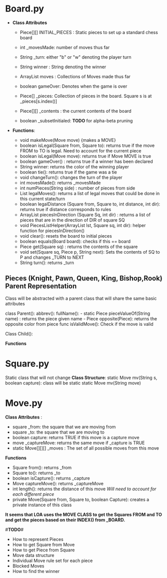 
# Board.py
- **Class Attributes**
    - Piece[][] INITIAL_PIECES : Static pieces to set up a standard chess board
    - int _movesMade: number of moves thus far
    - String _turn: either "b" or "w" denoting the player turn
    - String winner : String denoting the winner
    - ArrayList<Move> moves : Collections of Moves made thus far
    - boolean gameOver: Denotes when the game is over
    - Piece[] _pieces: Collection of pieces in the board. Square s is at _pieces[s.index()]
    - Piece[][] _contents : the current contents of the board
    
    - boolean _subsetInitialed: **TODO** for alpha-beta pruning
   
    
- **Functions**:
    - void makeMove(Move move) {makes a MOVE}
    - boolean isLegal(Square from, Square to): returns true if the move FROM to TO is legal. Need to account for the current piece
    - boolean isLegal(Move move): returns true if Move MOVE is true
    - boolean gameOver() : returns true if a winner has been declared
    - String winner: returns the color of the winning player
    - boolean tie(): returns true if the game was a tie
    - void changeTurn(): changes the turn of the player
    - int movesMade(): returns _movesMade
    - int numPieces(String side) : number of pieces from side 
    - List<Move> legalMoves(): returns a list of legal moves that could be done in this current state/turn
    - boolean legalDistance (Square from, Square to, int distance, int dir): returns true if distance corresponds to rules
    - ArrayList<Piece> piecesInDirection (Square Sq, int dir) : returns a list of pieces that are in the direction of DIR of square SQ
    - void PiecesListHelper(ArrayList<Piece> lst, Square sq, int dir): helper function for piecesInDirection()
    - void clear(): resets the board to initial pieces
    - boolean equals(Board board): checks if this == board
    - Piece get(Square sq) : returns the contents of the square
    - void set(Square sq, Piece p, String next): Sets the contents of SQ to P and changes _TURN to NEXT
    - String turn(): returns _turn
    
## Pieces (Knight, Pawn, Queen, King, Bishop,Rook) Parent Representation
Class will be abstracted with a parent class that will share the same basic attributes

class Parent():
    abbrev():
    fullName():
    - static Piece pieceValueOf(String name) : returns the piece given name
    - Piece opposite(Piece): returns the opposite color from piece
func isValidMove():
    Check if the move is valid

Class Child():

**Functions**

    

    
# Square.py
Static class that will not change
__Class Structure__:
static Move mv(String s, boolean capture): class will be static
static Move mv(String move)

# Move.py
**Class Attributes** :
- square _from: the square that we are moving from
- square _to: the square that we are moving to
- boolean capture: returns TRUE if this move is a capture move
- move _captureMove: returns the same move if _capture is TRUE
- static Move[][][] _moves : The set of all possible moves from this move


**Functions**
- Square from(): returns _from
- Square to(): returns _to
- boolean isCapture(): returns _capture
- Move captureMove(): returns _captureMove
- int length(): returns the distance of this move *Will need to account for each different piece*
- private Move(Square from, Square to, boolean Capture): creates a private instance of this class


**It seems that LOA uses the MOVE CLASS to get the Squares FROM and TO and get the pieces based on their INDEX() from _BOARD.**


#**TODO**#
- How to represent Pieces
- How to get Square from Move
- How to get Piece from Square
- Move data structure
- Individual Move rule set for each piece
- Blocked Moves
- How to find the winner